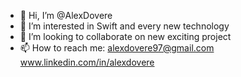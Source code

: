 - 👋 Hi, I’m @AlexDovere
- 👀 I’m interested in Swift and every new technology
- 💞️ I’m looking to collaborate on new exciting project 
- 📫 How to reach me: 
alexdovere97@gmail.com
www.linkedin.com/in/alexdovere
<!---
AlexDovere/AlexDovere is a ✨ special ✨ repository because its `README.md` (this file) appears on your GitHub profile.
You can click the Preview link to take a look at your changes.
--->
